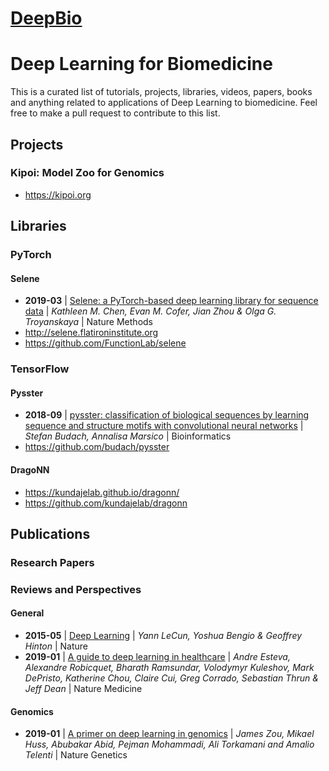 # [DeepBio](http://achursov.github.io/deepbio/)
# Deep Learning for Biomedicine
This is a curated list of tutorials, projects, libraries, videos, papers, books and anything related to applications of Deep Learning to biomedicine. Feel free to make a pull request to contribute to this list.

## Projects
### Kipoi: Model Zoo for Genomics
- https://kipoi.org

## Libraries
### PyTorch

#### Selene
- **2019-03** | [Selene: a PyTorch-based deep learning library for sequence data](https://www.nature.com/articles/s41592-019-0360-8) | *Kathleen M. Chen, Evan M. Cofer, Jian Zhou & Olga G. Troyanskaya* | Nature Methods
- http://selene.flatironinstitute.org
- https://github.com/FunctionLab/selene

### TensorFlow

#### Pysster
- **2018-09** | [pysster: classification of biological sequences by learning sequence and structure motifs with convolutional neural networks](https://academic.oup.com/bioinformatics/article/34/17/3035/4962494) | *Stefan Budach, Annalisa Marsico* | Bioinformatics
- https://github.com/budach/pysster

#### DragoNN
- https://kundajelab.github.io/dragonn/
- https://github.com/kundajelab/dragonn

## Publications
### Research Papers

### Reviews and Perspectives
#### General
- **2015-05** | [Deep Learning](https://www.nature.com/articles/nature14539) | *Yann LeCun, Yoshua Bengio & Geoffrey Hinton* | Nature
- **2019-01** | [A guide to deep learning in healthcare](https://www.nature.com/articles/s41591-018-0316-z) | *Andre Esteva, Alexandre Robicquet, Bharath Ramsundar, Volodymyr Kuleshov, Mark DePristo, Katherine Chou, Claire Cui, Greg Corrado, Sebastian Thrun & Jeff Dean* | Nature Medicine

#### Genomics
- **2019-01** | [A primer on deep learning in genomics](https://www.nature.com/articles/s41588-018-0295-5) | *James Zou, Mikael Huss, Abubakar Abid, Pejman Mohammadi, Ali Torkamani and Amalio Telenti* | Nature Genetics
